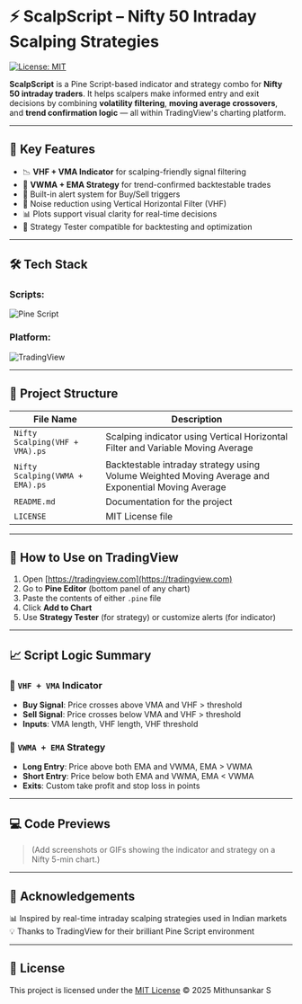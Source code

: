 # ⚡ ScalpScript – Nifty 50 Intraday Scalping Strategies

[![License: MIT](https://img.shields.io/badge/License-MIT-yellow.svg)](LICENSE)

**ScalpScript** is a Pine Script-based indicator and strategy combo for **Nifty 50 intraday traders**. It helps scalpers make informed entry and exit decisions by combining **volatility filtering**, **moving average crossovers**, and **trend confirmation logic** — all within TradingView's charting platform.

---

## 📌 Key Features

- 📉 **VHF + VMA Indicator** for scalping-friendly signal filtering
- 🔁 **VWMA + EMA Strategy** for trend-confirmed backtestable trades
- 🚨 Built-in alert system for Buy/Sell triggers
- 🧠 Noise reduction using Vertical Horizontal Filter (VHF)
- 📊 Plots support visual clarity for real-time decisions
- 🧪 Strategy Tester compatible for backtesting and optimization

---

## 🛠️ Tech Stack

### Scripts:
![Pine Script](https://img.shields.io/badge/Pine--Script-v6-green?style=flat&logo=tradingview)

### Platform:
![TradingView](https://img.shields.io/badge/Platform-TradingView-1e1e1e?style=flat&logo=tradingview&logoColor=blue)

---

## 📁 Project Structure

| File Name                    | Description                                               |
|-----------------------------|-----------------------------------------------------------|
| `Nifty Scalping(VHF + VMA).ps`    | Scalping indicator using Vertical Horizontal Filter and Variable Moving Average |
| `Nifty Scalping(VWMA + EMA).ps`    | Backtestable intraday strategy using Volume Weighted Moving Average and Exponential Moving Average         |
| `README.md`                 | Documentation for the project                             |
| `LICENSE`                   | MIT License file                                          |

---

## 🚀 How to Use on TradingView

1. Open [https://tradingview.com](https://tradingview.com)
2. Go to **Pine Editor** (bottom panel of any chart)
3. Paste the contents of either `.pine` file
4. Click **Add to Chart**
5. Use **Strategy Tester** (for strategy) or customize alerts (for indicator)

---

## 📈 Script Logic Summary

### 🔸 `VHF + VMA` Indicator
- **Buy Signal**: Price crosses above VMA and VHF > threshold
- **Sell Signal**: Price crosses below VMA and VHF > threshold
- **Inputs**: VMA length, VHF length, VHF threshold

### 🔸 `VWMA + EMA` Strategy
- **Long Entry**: Price above both EMA and VWMA, EMA > VWMA
- **Short Entry**: Price below both EMA and VWMA, EMA < VWMA
- **Exits**: Custom take profit and stop loss in points

---

## 💻 Code Previews

> (Add screenshots or GIFs showing the indicator and strategy on a Nifty 5-min chart.)

---

## 🙏 Acknowledgements

📊 Inspired by real-time intraday scalping strategies used in Indian markets  
💡 Thanks to TradingView for their brilliant Pine Script environment

---

## 📖 License

This project is licensed under the [MIT License](LICENSE) © 2025 Mithunsankar S
